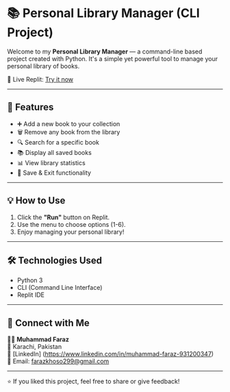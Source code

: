 # 📚 Personal Library Manager (CLI Project)

Welcome to my **Personal Library Manager** — a command-line based project created with Python. It's a simple yet powerful tool to manage your personal library of books.

🔗 Live Replit: [Try it now](https://replit.com/@farazkhoso299/ImpassionedFlawlessUnit)

---

## 📌 Features
- ➕ Add a new book to your collection
- 🗑️ Remove any book from the library
- 🔍 Search for a specific book
- 📚 Display all saved books
- 📊 View library statistics
- 💾 Save & Exit functionality

---

## 💡 How to Use
1. Click the **"Run"** button on Replit.
2. Use the menu to choose options (1-6).
3. Enjoy managing your personal library!

---

## 🛠 Technologies Used
- Python 3
- CLI (Command Line Interface)
- Replit IDE

---

## 🙌 Connect with Me
👨‍💻 **Muhammad Faraz**  
📍 Karachi, Pakistan  
🔗 [LinkedIn] (https://www.linkedin.com/in/muhammad-faraz-931200347)  
📧 Email: farazkhoso299@gmail.com

---

⭐ If you liked this project, feel free to share or give feedback!

